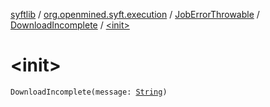 [syftlib](../../../index.md) / [org.openmined.syft.execution](../../index.md) / [JobErrorThrowable](../index.md) / [DownloadIncomplete](index.md) / [&lt;init&gt;](./-init-.md)

# &lt;init&gt;

`DownloadIncomplete(message: `[`String`](https://kotlinlang.org/api/latest/jvm/stdlib/kotlin/-string/index.html)`)`